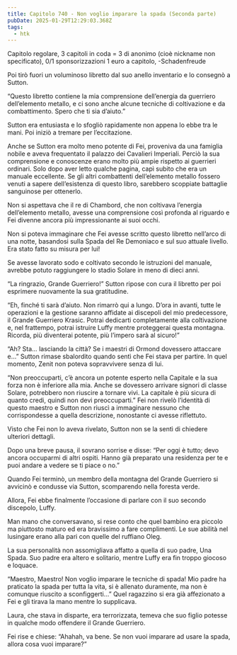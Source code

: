 ```yaml
---
title: Capitolo 740 - Non voglio imparare la spada (Seconda parte)
pubDate: 2025-01-29T12:29:03.368Z
tags:
  - htk
---
```


Capitolo regolare,
3 capitoli in coda = 3 di anonimo (cioè nickname non specificato),
0/1 sponsorizzazioni 1 euro a capitolo,
-Schadenfreude

Poi tirò fuori un voluminoso libretto dal suo anello inventario e lo consegnò a Sutton.

“Questo libretto contiene la mia comprensione dell’energia da guerriero dell’elemento metallo, e ci sono anche alcune tecniche di coltivazione e da combattimento. Spero che ti sia d’aiuto.”

Sutton era entusiasta e lo sfogliò rapidamente non appena lo ebbe tra le mani. Poi iniziò a tremare per l’eccitazione.

Anche se Sutton era molto meno potente di Fei, proveniva da una famiglia nobile e aveva frequentato il palazzo dei Cavalieri Imperiali. Perciò la sua comprensione e conoscenze erano molto più ampie rispetto ai guerrieri ordinari. Solo dopo aver letto qualche pagina, capì subito che era un manuale eccellente. Se gli altri combattenti dell’elemento metallo fossero venuti a sapere dell’esistenza di questo libro, sarebbero scoppiate battaglie sanguinose per ottenerlo.

Non si aspettava che il re di Chambord, che non coltivava l’energia dell’elemento metallo, avesse una comprensione così profonda al riguardo e Fei divenne ancora più impressionante ai suoi occhi.

Non si poteva immaginare che Fei avesse scritto questo libretto nell’arco di una notte, basandosi sulla Spada del Re Demoniaco e sul suo attuale livello. Era stato fatto su misura per lui!

Se avesse lavorato sodo e coltivato secondo le istruzioni del manuale, avrebbe potuto raggiungere lo stadio Solare in meno di dieci anni.

“La ringrazio, Grande Guerriero!” Sutton ripose con cura il libretto per poi esprimere nuovamente la sua gratitudine.

“Eh, finché ti sarà d’aiuto. Non rimarrò qui a lungo. D’ora in avanti, tutte le operazioni e la gestione saranno affidate ai discepoli del mio predecessore, il Grande Guerriero Krasic. Potrai dedicarti completamente alla coltivazione e, nel frattempo, potrai istruire Luffy mentre proteggerai questa montagna. Ricorda, più diventerai potente, più l’impero sarà al sicuro!”

“Ah? Sta… lasciando la città? Se i maestri di Ormond dovessero attaccare e…” Sutton rimase sbalordito quando sentì che Fei stava per partire. In quel momento, Zenit non poteva sopravvivere senza di lui.

“Non preoccuparti, c’è ancora un potente esperto nella Capitale e la sua forza non è inferiore alla mia. Anche se dovessero arrivare signori di classe Solare, potrebbero non riuscire a tornare vivi. La capitale è più sicura di quanto credi, quindi non devi preoccuparti.” Fei non rivelò l’identità di questo maestro e Sutton non riuscì a immaginare nessuno che corrispondesse a quella descrizione, nonostante ci avesse riflettuto.

Visto che Fei non lo aveva rivelato, Sutton non se la sentì di chiedere ulteriori dettagli.

Dopo una breve pausa, il sovrano sorrise e disse: “Per oggi è tutto; devo ancora occuparmi di altri ospiti. Hanno già preparato una residenza per te e puoi andare a vedere se ti piace o no.”

Quando Fei terminò, un membro della montagna del Grande Guerriero si avvicinò e condusse via Sutton, scomparendo nella foresta verde.

Allora, Fei ebbe finalmente l’occasione di parlare con il suo secondo discepolo, Luffy.

Man mano che conversavano, si rese conto che quel bambino era piccolo ma piuttosto maturo ed era bravissimo a fare complimenti. Le sue abilità nel lusingare erano alla pari con quelle del ruffiano Oleg.

La sua personalità non assomigliava affatto a quella di suo padre, Una Spada. Suo padre era altero e solitario, mentre Luffy era fin troppo giocoso e loquace.

“Maestro, Maestro! Non voglio imparare le tecniche di spada! Mio padre ha praticato la spada per tutta la vita, si è allenato duramente, ma non è comunque riuscito a sconfiggerti…” Quel ragazzino si era già affezionato a Fei e gli tirava la mano mentre lo supplicava.

Laura, che stava in disparte, era terrorizzata, temeva che suo figlio potesse in qualche modo offendere il Grande Guerriero.

Fei rise e chiese: “Ahahah, va bene. Se non vuoi imparare ad usare la spada, allora cosa vuoi imparare?”
